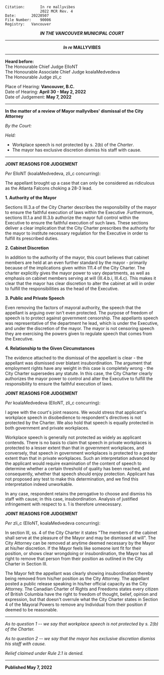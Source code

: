 	Citation:       In re mallyvibes
                	2022 MCR Rev. 4
	Date:		20220507
	File Number:	90006
	Registry:	Vancouver

<p align="center"><b><i>
				IN THE VANCOUVER MUNICIPAL COURT
</b></i>

---

<p align="center">  <i>   <b>  In re </i>MALLYVIBES	  </b>

---
	
**Heard before:**
<br> The Honourable Chief Judge ElloNT
<br> The Honourable Associate Chief Judge koalaMedvedeva
<br> The Honourable Judge zli_c

Place of Hearing: **Vancouver, B.C.**
<br>				Date of Hearing: **April 30 - May 2, 2022**
<br>				Date of Judgement: **May 7, 2022**

---

  **In the matter of a review of Mayor mallyvibes' dismissal of the City Attorney**
  
*By the Court:*
  
*Held:*
  
- Workplace speech is not protected by s. 2(b) of the *Charter*.
- The mayor has exclusive discretion dismiss his staff with cause.
  
---
  
**JOINT REASONS FOR JUDGEMENT**

  *Per* ElloNT (koalaMedvedeva, zli_c concurring):

The appellant brought up a case that can only be considered as ridiculous as the Atlanta Falcons choking a 28-3 lead.

**1. Authority of the Mayor**
  
Sections III.3.a of the City Charter describes the responsibility of the mayor to ensure the faithful execution of laws within the Executive .Furthermore, sections III.1.a and III.3.b authorize the mayor full control within the Executive to ensure the faithful execution of such laws. These sections deliver a clear implication that the City Charter prescribes the authority for the mayor to institute necessary regulation for the Executive in order to fulfill its prescribed duties.

**2. Cabinet Discretion**
  
In addition to the authority of the mayor, this court believes that cabinet members are held at an even further standard by the mayor - primarily because of the implications given within 111.4 of the City Charter. The charter explicitly gives the mayor power to vary departments, as well as emphasis on cabinet members serving at will (III.4.b.i, III.4.c). This makes it clear that the mayor has clear discretion to alter the cabinet at will in order to fulfill the responsibilities as the head of the Executive.

**3. Public and Private Speech**
  
Even removing the factors of mayoral authority, the speech that the appellant is arguing over isn't even protected. The purpose of freedom of speech is to protect against government censorship. The appellants speech was representative of the department he lead, which is under the Executive, and under the discretion of the mayor. The mayor is not censoring speech they are exercising the powers given to regulate speech that comes from the Executive.

**4. Relationship to the Given Circumstances**
  
The evidence attached to the dismissal of the appellant is clear - the appellant was dismissed over blatant insubordination. The argument that employment rights have any weight in this case is completely wrong - the City Charter supersedes any statute. In this case, the City Charter clearly authorizes the mayor power to control and alter the Executive to fulfill the responsibility to ensure the faithful execution of laws.
    
**JOINT REASONS FOR JUDGEMENT**
  
  *Per* koalaMedvedeva (ElloNT, zli_c concurring):
  
I agree with the court's joint reasons. We would stress that applicant's workplace speech in disobedience to respondent's directives is not protected by the Charter. We also hold that speech is equally protected in both government and private workplaces. 

Workplace speech is generally not protected as widely as applicant contends. There is no basis to claim that speech in private workplaces is protected to a lesser extent than that in government workplaces, and conversely, that speech in government workplaces is protected to a greater extent than that in private workplaces. Such an interpretation advanced by the applicant would require examination of the content of speech to determine whether a certain threshold of quality has been reached, and consequently, whether that speech should enjoy protection. Applicant has not proposed any test to make this determination, and we find this interpretation indeed unworkable.

In any case, respondent retains the perogative to choose and dismiss his staff with cause; in this case, insubordination. Analysis of justified infringement with respect to s. 1 is therefore unnecessary.
  
**JOINT REASONS FOR JUDGEMENT**
  
  *Per* zli_c (ElloNT, koalaMedvedeva concurring):

In section III, ss. 4 of the City Charter it states "The members of the cabinet shall serve at the pleasure of the Mayor and may be dismissed at will". The City Attorney can be removed at anytime deemed necessary by the Mayor at his/her discretion. If the Mayor feels like someone isnt fit for their position, or shows clear wrongdoing or insubordination, the Mayor has all right to remove that person from their position as outlined in the City Charter in Section III. 

The Mayor felt the appellant was clearly showing insubordination thereby being removed from his/her position as the City Attorney. The appellant posted a public release speaking in his/her official capacity as the City Attorney. The Canadian Charter of Rights and Freedoms states every citizen of British Columbia have the right to freedom of thought, belief, opinion and expression, but that doesn't overrule what the City Charter states in Section 4 of the Mayoral Powers to remove any Individual from their position if deemed to be reasonable.
  
---  
  
  *As to question 1 -- we say that workplace speech is not protected by s. 2(b) of the Charter.*

  *As to question 2 -- we say that the mayor has exclusive discretion dismiss his staff with cause.*
    
  *Relief claimed under Rule 2.1 is denied.*
  
---
  
  **Published May 7, 2022**
